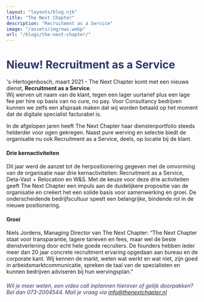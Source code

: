 ```yaml
---
layout: "layouts/blog.njk"
title: "The Next Chapter"
description: "Recruitment as a Service"
image: "/assets/img/nws.webp"
url: "/blogs/the-next-chapter/"
---
```


# <span style="color:#2d3666;">Nieuw! Recruitment as a Service

's-Hertogenbosch, maart 2021 - The Next Chapter komt met een nieuwe dienst, __Recruitment as a Service__.   
Wij werven uit naam van de klant, tegen een lager uurtarief plus een lage fee per hire op basis van no cure, no pay. Voor Consultancy bedrijven kunnen we zelfs een afspraak maken dat wij worden betaald op het moment dat de digitale specialist facturabel is.

In de afgelopen jaren heeft The Next Chapter haar dienstenportfolio steeds helderder voor ogen gekregen. Naast pure werving en selectie biedt de organisatie nu ook Recruitment as a Service, deels, op locatie bij de klant.

#### Drie kernactiviteiten

Dit jaar werd de aanzet tot de herpositionering gegeven met de omvorming van de organisatie naar drie kernactiviteiten: Recruitment as a Service, Deta-Vast + Relocation en W&S. Met de keuze voor deze drie activiteiten geeft The Next Chapter een impuls aan de duidelijkere propositie van de organisatie en creëert het een solide basis voor samenwerking en groei. De onderscheidende bedrijfscultuur speelt een belangrijke, bindende rol in de nieuwe positionering. 

#### Groei

Niels Jordens, Managing Director van The Next Chapter: “The Next Chapter staat voor transparantie, lagere tarieven en fees, maar wel de beste dienstverlening door echt hele goede recruiters. De founders hebben ieder meer dan 20 jaar concrete recruitment ervaring opgedaan aan bureau en de corporate kant. Wij kennen de markt, weten wat werkt en wat niet, zijn goed in arbeidsmarktcommunicatie, spreken de taal van de specialisten en kunnen bedrijven adviseren bij hun wervingsplan.” 

###### <span style="color: #2d3666"> Wil je meer weten, een video call inplannen hierover of gelijk doorpakken? Bel dan 073-2004544. Mail je vraag via <a href="mailto:info@digitaltribes.nl">info@thenextchapter.nl</a></span>


